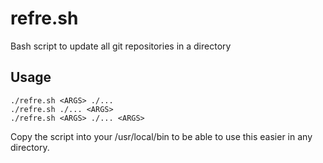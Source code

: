 # refre.sh
Bash script to update all git repositories in a directory

## Usage
`./refre.sh <ARGS> ./...`<br/>
`./refre.sh ./... <ARGS>`<br/>
`./refre.sh <ARGS> ./... <ARGS>`<br/>


Copy the script into your /usr/local/bin to be able to use this easier in any directory.
